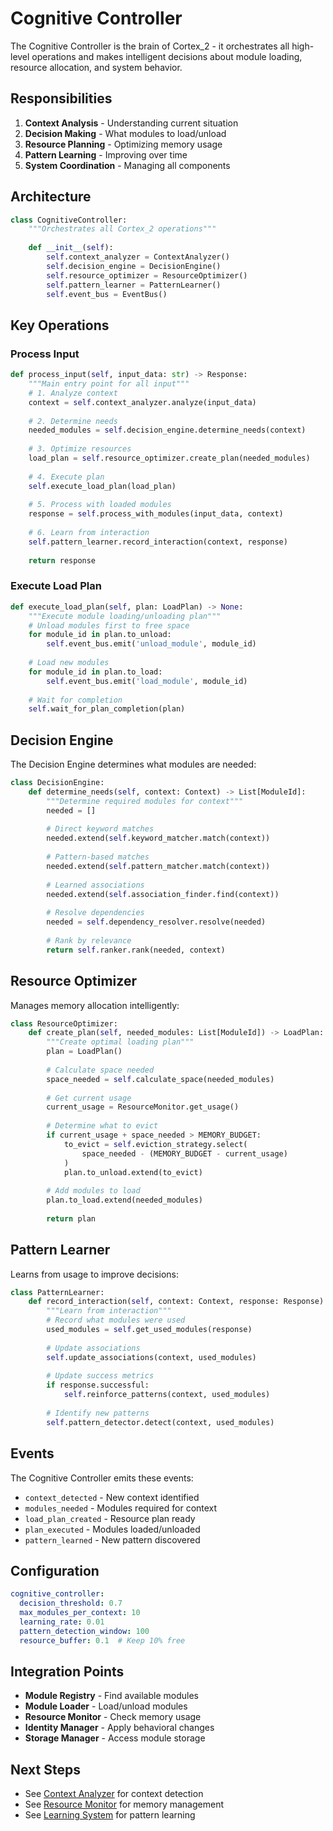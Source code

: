 # Cognitive Controller

The Cognitive Controller is the brain of Cortex_2 - it orchestrates all high-level operations and makes intelligent decisions about module loading, resource allocation, and system behavior.

## Responsibilities

1. **Context Analysis** - Understanding current situation
2. **Decision Making** - What modules to load/unload
3. **Resource Planning** - Optimizing memory usage
4. **Pattern Learning** - Improving over time
5. **System Coordination** - Managing all components

## Architecture

```python
class CognitiveController:
    """Orchestrates all Cortex_2 operations"""
    
    def __init__(self):
        self.context_analyzer = ContextAnalyzer()
        self.decision_engine = DecisionEngine()
        self.resource_optimizer = ResourceOptimizer()
        self.pattern_learner = PatternLearner()
        self.event_bus = EventBus()
```

## Key Operations

### Process Input
```python
def process_input(self, input_data: str) -> Response:
    """Main entry point for all input"""
    # 1. Analyze context
    context = self.context_analyzer.analyze(input_data)
    
    # 2. Determine needs
    needed_modules = self.decision_engine.determine_needs(context)
    
    # 3. Optimize resources
    load_plan = self.resource_optimizer.create_plan(needed_modules)
    
    # 4. Execute plan
    self.execute_load_plan(load_plan)
    
    # 5. Process with loaded modules
    response = self.process_with_modules(input_data, context)
    
    # 6. Learn from interaction
    self.pattern_learner.record_interaction(context, response)
    
    return response
```

### Execute Load Plan
```python
def execute_load_plan(self, plan: LoadPlan) -> None:
    """Execute module loading/unloading plan"""
    # Unload modules first to free space
    for module_id in plan.to_unload:
        self.event_bus.emit('unload_module', module_id)
    
    # Load new modules
    for module_id in plan.to_load:
        self.event_bus.emit('load_module', module_id)
    
    # Wait for completion
    self.wait_for_plan_completion(plan)
```

## Decision Engine

The Decision Engine determines what modules are needed:

```python
class DecisionEngine:
    def determine_needs(self, context: Context) -> List[ModuleId]:
        """Determine required modules for context"""
        needed = []
        
        # Direct keyword matches
        needed.extend(self.keyword_matcher.match(context))
        
        # Pattern-based matches
        needed.extend(self.pattern_matcher.match(context))
        
        # Learned associations
        needed.extend(self.association_finder.find(context))
        
        # Resolve dependencies
        needed = self.dependency_resolver.resolve(needed)
        
        # Rank by relevance
        return self.ranker.rank(needed, context)
```

## Resource Optimizer

Manages memory allocation intelligently:

```python
class ResourceOptimizer:
    def create_plan(self, needed_modules: List[ModuleId]) -> LoadPlan:
        """Create optimal loading plan"""
        plan = LoadPlan()
        
        # Calculate space needed
        space_needed = self.calculate_space(needed_modules)
        
        # Get current usage
        current_usage = ResourceMonitor.get_usage()
        
        # Determine what to evict
        if current_usage + space_needed > MEMORY_BUDGET:
            to_evict = self.eviction_strategy.select(
                space_needed - (MEMORY_BUDGET - current_usage)
            )
            plan.to_unload.extend(to_evict)
        
        # Add modules to load
        plan.to_load.extend(needed_modules)
        
        return plan
```

## Pattern Learner

Learns from usage to improve decisions:

```python
class PatternLearner:
    def record_interaction(self, context: Context, response: Response):
        """Learn from interaction"""
        # Record what modules were used
        used_modules = self.get_used_modules(response)
        
        # Update associations
        self.update_associations(context, used_modules)
        
        # Update success metrics
        if response.successful:
            self.reinforce_patterns(context, used_modules)
        
        # Identify new patterns
        self.pattern_detector.detect(context, used_modules)
```

## Events

The Cognitive Controller emits these events:

- `context_detected` - New context identified
- `modules_needed` - Modules required for context
- `load_plan_created` - Resource plan ready
- `plan_executed` - Modules loaded/unloaded
- `pattern_learned` - New pattern discovered

## Configuration

```yaml
cognitive_controller:
  decision_threshold: 0.7
  max_modules_per_context: 10
  learning_rate: 0.01
  pattern_detection_window: 100
  resource_buffer: 0.1  # Keep 10% free
```

## Integration Points

- **Module Registry** - Find available modules
- **Module Loader** - Load/unload modules
- **Resource Monitor** - Check memory usage
- **Identity Manager** - Apply behavioral changes
- **Storage Manager** - Access module storage

## Next Steps

- See [Context Analyzer](context_analyzer.md) for context detection
- See [Resource Monitor](resource_monitor.md) for memory management
- See [Learning System](learning_system.md) for pattern learning
